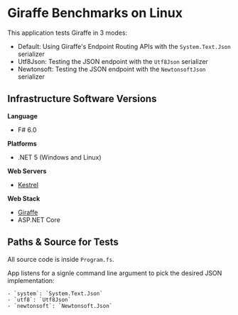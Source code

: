 # Giraffe Benchmarks on Linux

This application tests Giraffe in 3 modes:

- Default: Using Giraffe's Endpoint Routing APIs with the `System.Text.Json` serializer
- Utf8Json: Testing the JSON endpoint with the `Utf8Json` serializer
- Newtonsoft: Testing the JSON endpoint with the `NewtonsoftJson` serializer

## Infrastructure Software Versions

**Language**

* F# 6.0

**Platforms**

* .NET 5 (Windows and Linux)

**Web Servers**

* [Kestrel](https://github.com/aspnet/KestrelHttpServer)

**Web Stack**

* [Giraffe](https://github.com/giraffe-fsharp/Giraffe)
* ASP.NET Core

## Paths & Source for Tests

All source code is inside `Program.fs`.

App listens for a signle command line argument to pick the desired JSON implementation:

    - `system`: `System.Text.Json`
    - `utf8`: `Utf8Json`
    - `newtonsoft`: `Newtonsoft.Json`
